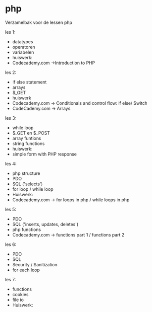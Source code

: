 # php
Verzamelbak voor de lessen php


les 1: 
- datatypes
- operatoren
- variabelen
- huiswerk: 
- Codecademy.com ->Introduction to PHP

les 2:
- If else statement
- arrays
- $_GET
- huiswerk
- Codecademy.com -> Conditionals and control flow: if else/ Switch
- CodeCademy.com -> Arrays

les 3:
- while loop
- $_GET en $_POST
- array funtions
- string functions
- huiswerk:
- simple form with PHP response
 
les 4:
- php structure
- PDO
- SQL ('selects')
- for loop / while loop
- Huiswerk:
- Codecademy.com -> for loops in php / while loops in php

les 5:
- PDO
- SQL ('inserts, updates, deletes')
- php functions
- Codecademy.com -> functions part 1 / functions part 2



les 6:
- PDO
- SQL
- Security / Sanitization
- for each loop

les 7:
- functions
- cookies
- file io
- Huiswerk:






